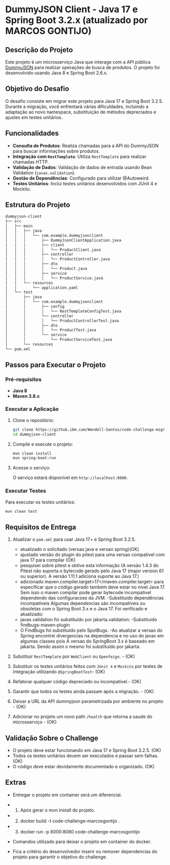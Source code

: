 
# DummyJSON Client - Java 17 e Spring Boot 3.2.x (atualizado por MARCOS GONTIJO)

## Descrição do Projeto

Este projeto é um microsserviço Java que interage com a API pública [DummyJSON](https://dummyjson.com/docs/products) para realizar operações de busca de produtos. O projeto foi desenvolvido usando Java 8 e Spring Boot 2.6.x.

## Objetivo do Desafio

O desafio consiste em migrar este projeto para Java 17 e Spring Boot 3.2.5. Durante a migração, você enfrentará várias dificuldades, incluindo a adaptação ao novo namespace, substituição de métodos depreciados e ajustes em testes unitários.

## Funcionalidades

- **Consulta de Produtos**: Realiza chamadas para a API do DummyJSON para buscar informações sobre produtos.
- **Integração com `RestTemplate`**: Utiliza `RestTemplate` para realizar chamadas HTTP.
- **Validação de Dados**: Validação de dados de entrada usando Bean Validation (`javax.validation`).
- **Gestão de Dependências**: Configurado para utilizar @Autoweird.
- **Testes Unitários**: Inclui testes unitários desenvolvidos com JUnit 4 e Mockito.

## Estrutura do Projeto

```bash
dummyjson-client
├── src
│   ├── main
│   │   ├── java
│   │   │   └── com.example.dummyjsonclient
│   │   │       ├── DummyJsonClientApplication.java
│   │   │       ├── client
│   │   │       │   └── ProductClient.java
│   │   │       ├── controller
│   │   │       │   └── ProductController.java
│   │   │       ├── dto
│   │   │       │   └── Product.java
│   │   │       ├── service
│   │   │       │   └── ProductService.java
│   │   └── resources
│   │       └── application.yaml
│   └── test
│       ├── java
│       │   └── com.example.dummyjsonclient
│       │       ├── config
│       │       │   └── RestTemplateConfigTest.java
│       │       └── controller
│       │       │   └── ProductControllerTest.java
│       │       ├── dto
│       │       │   └── ProductTest.java
│       │       └── service
│       │           └── ProductServiceTest.java
│       └── resources
└── pom.xml
```

## Passos para Executar o Projeto

### Pré-requisitos

- **Java 8**
- **Maven 3.8.x**

### Executar a Aplicação

1. Clone o repositório:

    ```bash
    git clone https://github.ibm.com/Wendell-Santos/code-challenge-migration.git
    cd dummyjson-client
    ```

2. Compile e execute o projeto:

    ```bash
    mvn clean install
    mvn spring-boot:run
    ```

3. Acesse o serviço:

    O serviço estará disponível em `http://localhost:8080`.

### Executar Testes

Para executar os testes unitários:

```bash
mvn clean test
```

## Requisitos de Entrega

1. Atualizar o `pom.xml` para usar Java 17+ e Spring Boot 3.2.5.
   - atualizado o solicitado (versao java e versao spring)(OK)
   - ajustado versão do plugin do pitest para uma versao compativel com java 17 para compilar (OK)
   - pesquisei sobre pitest e obtive esta informação
   (A versão 1.4.3 do Pitest não suporta o bytecode gerado pelo Java 17 (major version 61 ou superior). A versão 1.11.1 adiciona suporte ao Java 17.)
   - adicionado maven.compiler.target>17</maven.compiler.target> para especificar que o código gerado também deve estar no nível Java 17. Sem isso o maven compilar pode gerar bytecode incompativel dependendo das configuracoes da JVM.
   -Substituido dependências incompatíveis
      Algumas dependencias são incompatíveis ou obsoletas com o Spring Boot 3.x e o Java 17. Foi verificado e atualizado:
    - javax.validation foi substituído por jakarta.validation:
     -Substituido findbugs-maven-plugin    
     - O FindBugs foi substituído pelo SpotBugs.
     -Ao atualizar a versao do Spring encontrei divergencias na dependencia e no uso do javax em algumas classes pois A versao do SpringBoot 3.x é baseado em jakarta. Sendo assim o mesmo foi substituido por jakarta.
   

2. Substituir `RestTemplate` por `WebClient` ou `Openfeign`. - (OK)
3. Substituir os testes unitários feitos com `JUnit 4` e `Mockito` por testes de integração utilizando `@SpringBootTest`-  (OK)
4. Refatorar qualquer código depreciado ou incompatível.- (OK)
5. Garantir que todos os testes ainda passam após a migração. - (OK)
6. Deixar a URL da API dummyjson parametrizada por ambiente no projeto - (OK)
7. Adicionar no projeto um novo path `/health` que retorna a saude do microsserviço - (OK)

## Validação Sobre o Challenge

- O projeto deve estar funcionando em Java 17 e Spring Boot 3.2.5. (OK)
- Todos os testes unitários devem ser executados e passar sem falhas. (OK)
- O código deve estar devidamente documentado e organizado. (OK)

## Extras

- Entregar o projeto em container será um diferencial.

- 1) Após gerar o mvn install do projeto.
- 2) docker build -t code-challenge-marcosgontijo .
- 3) docker run -p 8000:8080 code-challenge-marcosgontijo

- Comandos utilizado para deixar o projeto em container do docker.
- Fica a critério do desenvolvedor inserir ou remover dependencias do projeto para garantir o objetivo do challenge.
